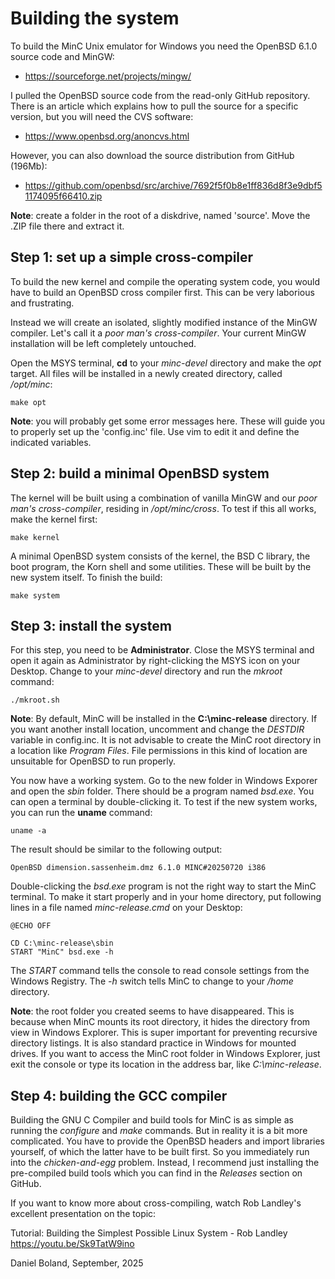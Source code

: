 # Building the system

To build the MinC Unix emulator for Windows you need the 
OpenBSD 6.1.0 source code and MinGW:

* https://sourceforge.net/projects/mingw/

I pulled the OpenBSD source code from the read-only GitHub 
repository. There is an article which explains how to pull 
the source for a specific version, but you will need the 
CVS software:

* https://www.openbsd.org/anoncvs.html

However, you can also download the source distribution from
GitHub (196Mb):

* https://github.com/openbsd/src/archive/7692f5f0b8e1ff836d8f3e9dbf51174095f66410.zip

**Note**: create a folder in the root of a diskdrive, named 
'source'. Move the .ZIP file there and extract it.


## Step 1: set up a simple cross-compiler

To build the new kernel and compile the operating system code, 
you would have to build an OpenBSD cross compiler first. This 
can be very laborious and frustrating. 

Instead we will create an isolated, slightly modified instance 
of the MinGW compiler. Let's call it a *poor man's cross-compiler*. 
Your current MinGW installation will be left completely 
untouched.

Open the MSYS terminal, **cd** to your *minc-devel* directory 
and make the *opt* target. All files will be installed in a 
newly created directory, called */opt/minc*:

	make opt

**Note**: you will probably get some error messages here. These 
will guide you to properly set up the 'config.inc' file. Use 
vim to edit it and define the indicated variables.


## Step 2: build a minimal OpenBSD system

The kernel will be built using a combination of vanilla MinGW 
and our *poor man's cross-compiler*, residing in */opt/minc/cross*. 
To test if this all works, make the kernel first:

	make kernel

A minimal OpenBSD system consists of the kernel, the BSD C 
library, the boot program, the Korn shell and some utilities. 
These will be built by the new system itself. To finish 
the build:

	make system

## Step 3: install the system

For this step, you need to be **Administrator**. Close the MSYS 
terminal and open it again as Administrator by right-clicking 
the MSYS icon on your Desktop. Change to your *minc-devel* 
directory and run the *mkroot* command:

	./mkroot.sh

**Note**: By default, MinC will be installed in the **C:\minc-release** 
directory. If you want another install location, uncomment and change 
the *DESTDIR* variable in config.inc. It is not advisable to create 
the MinC root directory in a location like *Program Files*. File 
permissions in this kind of location are unsuitable for OpenBSD 
to run properly.

You now have a working system. Go to the new folder in Windows 
Exporer and open the *sbin* folder. There should be a program 
named *bsd.exe*. You can open a terminal by double-clicking it. 
To test if the new system works, you can run the **uname** 
command:

	uname -a

The result should be similar to the following output:

	OpenBSD dimension.sassenheim.dmz 6.1.0 MINC#20250720 i386

Double-clicking the *bsd.exe* program is not the right way to 
start the MinC terminal. To make it start properly and in your 
home directory, put following lines in a file named 
*minc-release.cmd* on your Desktop:

	@ECHO OFF
	
	CD C:\minc-release\sbin
	START "MinC" bsd.exe -h

The *START* command tells the console to read console settings from
the Windows Registry. The *-h* switch tells MinC to change to 
your */home* directory.

**Note**: the root folder you created seems to have disappeared.
This is because when MinC mounts its root directory, it hides the 
directory from view in Windows Explorer. This is super important 
for preventing recursive directory listings. It is also standard 
practice in Windows for mounted drives. If you want to access 
the MinC root folder in Windows Explorer, just exit the console 
or type its location in the address bar, like *C:\minc-release*.

## Step 4: building the GCC compiler

Building the GNU C Compiler and build tools for MinC is as simple 
as running the *configure* and *make* commands. But in reality it 
is a bit more complicated. You have to provide the OpenBSD headers 
and import libraries yourself, of which the latter have to be built 
first. So you immediately run into the *chicken-and-egg* problem.
Instead, I recommend just installing the pre-compiled build tools 
which you can find in the *Releases* section on GitHub.

If you want to know more about cross-compiling, watch Rob Landley's 
excellent presentation on the topic:

Tutorial: Building the Simplest Possible Linux System - Rob Landley
https://youtu.be/Sk9TatW9ino


Daniel Boland, September, 2025
